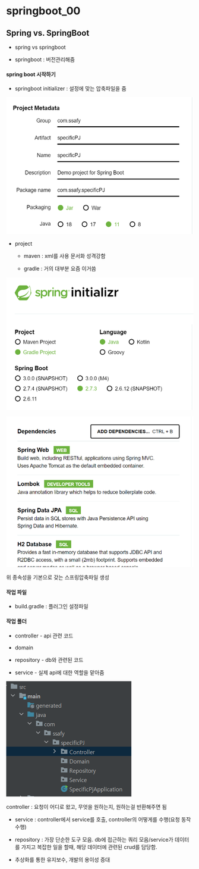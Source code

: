 # springboot_00

## Spring vs. SpringBoot

- spring vs springboot 

- springboot : 버전관리해줌

#### spring boot 시작하기

- springboot initializer : 설정에 맞는 압축파일을 줌  

![2022-08-22-16-39-46-image.png](https://github.com/seho27060/TIL/blob/8ad96db3ef58f58e9382d60aa248cdcaa0cebde2/Springboot/220822%20springboot%2000/images/2022-08-22-16-39-31-image.png)

- project 
  
  - maven : xml를 사용 문서화 성격강함
  
  - gradle : 거의 대부분 요즘 이거씀 

![2022-08-22-16-39-31-image.png](https://github.com/seho27060/TIL/blob/8ad96db3ef58f58e9382d60aa248cdcaa0cebde2/Springboot/220822%20springboot%2000/images/2022-08-22-16-39-46-image.png)

![2022-08-22-16-43-36-image.png](https://github.com/seho27060/TIL/blob/8ad96db3ef58f58e9382d60aa248cdcaa0cebde2/Springboot/220822%20springboot%2000/images/2022-08-22-16-43-36-image.png)

위 종속성을 기본으로 갖는 스프링압축파일 생성

#### 작업 파일

- build.gradle : 플러그인 설정파일

#### 작업 폴더

- controller - api 관련 코드

- domain

- repository - db와 관련된 코드

- service - 실제 api에 대한 역할을 맡아줌

![2022-08-22-19-36-55-image.png](https://github.com/seho27060/TIL/blob/8ad96db3ef58f58e9382d60aa248cdcaa0cebde2/Springboot/220822%20springboot%2000/images/2022-08-22-19-36-55-image.png)

controller : 요청이 어디로 왔고, 무엇을 원하는지, 원하는걸 반환해주면 됨

- service : controller에서 service를 호출, controller의 어떻게를 수행(요청 동작 수행)

- repository : 가장 단순한 도구 모음. db에 접근하는 쿼리 모음/service가 데이터를 가지고 복잡한 일을 할때, 해당 데이터에 관련된 crud를 담당함.

- 추상화를 통한 유지보수, 개발의 용이성 증대

# 
